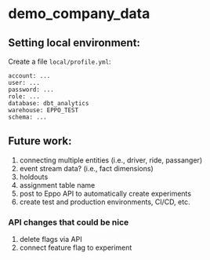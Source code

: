 # demo_company_data

## Setting local environment:
Create a file `local/profile.yml`:

```
account: ...
user: ...
password: ...
role: ...
database: dbt_analytics
warehouse: EPPO_TEST
schema: ...
```


## Future work:
1. connecting multiple entities (i.e., driver, ride, passanger)
2. event stream data? (i.e., fact dimensions)
3. holdouts
4. assignment table name
5. post to Eppo API to automatically create experiments
6. create test and production environments, CI/CD, etc.

### API changes that could be nice
1. delete flags via API
2. connect feature flag to experiment
